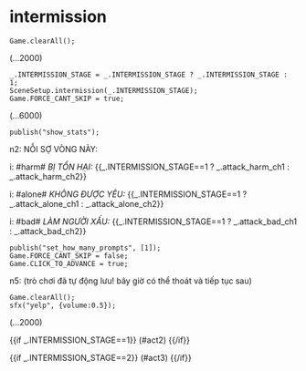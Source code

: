 # intermission

`Game.clearAll();`

(...2000)

```
_.INTERMISSION_STAGE = _.INTERMISSION_STAGE ? _.INTERMISSION_STAGE : 1;
SceneSetup.intermission(_.INTERMISSION_STAGE);
Game.FORCE_CANT_SKIP = true;
```

(...6000)

```
publish("show_stats");
```

n2: NỖI SỢ VÒNG NÀY:

i: #harm# *BỊ TỔN HẠI:* {{_.INTERMISSION_STAGE==1 ? _.attack_harm_ch1 : _.attack_harm_ch2}}

i: #alone# *KHÔNG ĐƯỢC YÊU:* {{_.INTERMISSION_STAGE==1 ? _.attack_alone_ch1 : _.attack_alone_ch2}}

i: #bad# *LÀM NGƯỜI XẤU:* {{_.INTERMISSION_STAGE==1 ? _.attack_bad_ch1 : _.attack_bad_ch2}}

```
publish("set_how_many_prompts", [1]);
Game.FORCE_CANT_SKIP = false;
Game.CLICK_TO_ADVANCE = true;
```

n5: (trò chơi đã tự động lưu! bây giờ có thể thoát và tiếp tục sau)

```
Game.clearAll();
sfx("yelp", {volume:0.5});
```

(...2000)

{{if _.INTERMISSION_STAGE==1}}
(#act2)
{{/if}}

{{if _.INTERMISSION_STAGE==2}}
(#act3)
{{/if}}

